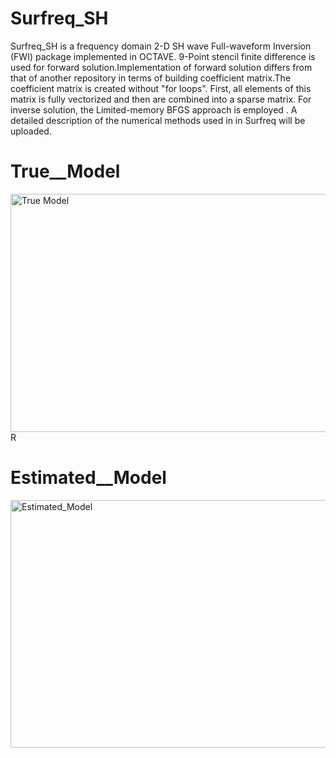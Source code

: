 # Surfreq_SH
Surfreq_SH  is a  frequency domain 2-D SH wave  Full-waveform Inversion (FWI) package implemented in OCTAVE. 9-Point stencil finite difference is used for forward solution.Implementation of forward solution differs from that of another repository in terms of building coefficient matrix.The coefficient matrix is created without "for loops". First, all elements of this matrix is fully vectorized  and then are combined into a sparse matrix. For inverse solution, the Limited-memory BFGS approach is employed . A detailed description of the numerical methods used in in Surfreq will be uploaded.

# True__Model
<img width="753" height="381" alt="True Model" src="https://github.com/user-attachments/assets/b013d866-d75a-421c-962f-c249d128e51e" />R

# Estimated__Model

<img width="773" height="396" alt="Estimated_Model" src="https://github.com/user-attachments/assets/2d6a7859-f797-4b72-9395-8f8d731a21cf" />
